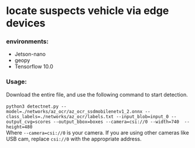 # locate suspects vehicle via edge devices

### environments:
  - Jetson-nano
  - geopy
  - Tensorflow 10.0

### Usage: 
Download the entire file, and use the following command to start detection. \
\
`python3 detectnet.py --model=./networks/az_ocr/az_ocr_ssdmobilenetv1_2.onnx --class_labels=./networks/az_ocr/labels.txt --input_blob=input_0 --output_cvg=scores --output_bbox=boxes --camera=csi://0 --width=740  --height=480` \
Where `--camera=csi://0` is your camera. If you are using other cameras like USB cam, replace `csi://0` with the appropriate address.
